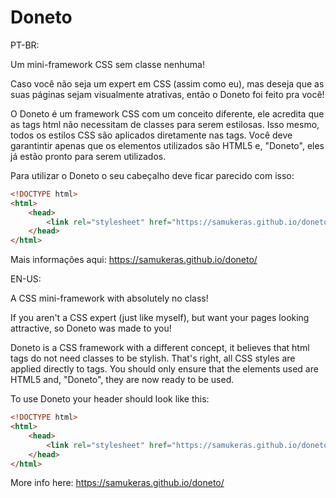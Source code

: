# Doneto

PT-BR:

Um mini-framework CSS sem classe nenhuma!


Caso você não seja um expert em CSS (assim como eu), mas deseja que as suas páginas sejam
visualmente atrativas, então o Doneto foi feito pra você!

O Doneto é um framework CSS com um conceito diferente, ele acredita que as tags html não necessitam
de classes para serem estilosas. Isso mesmo, todos os estilos CSS são aplicados diretamente nas
tags. Você deve garantintir apenas que os elementos utilizados são HTML5 e, "Doneto", eles já estão
pronto para serem utilizados.

Para utilizar o Doneto o seu cabeçalho deve ficar parecido com isso:

```html
<!DOCTYPE html>
<html>
    <head>
        <link rel="stylesheet" href="https://samukeras.github.io/doneto/doneto.min.css"/>
    </head>
</html>
```

Mais informações aqui:
https://samukeras.github.io/doneto/

EN-US:

A CSS mini-framework with absolutely no class!

If you aren't a CSS expert (just like myself), but want your pages looking attractive, so Doneto was
made to you!

Doneto is a CSS framework with a different concept, it believes that html tags do not need
classes to be stylish. That's right, all CSS styles are applied directly to tags. You should only
ensure that the elements used are HTML5 and, "Doneto", they are now ready to be used.

To use Doneto your header should look like this:

```html
<!DOCTYPE html>
<html>
    <head>
        <link rel="stylesheet" href="https://samukeras.github.io/doneto/doneto.min.css"/>
    </head>
</html>
```

More info here:
https://samukeras.github.io/doneto/
